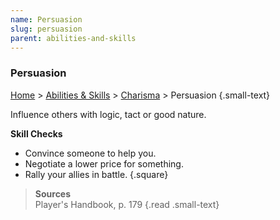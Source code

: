 ```yaml
---
name: Persuasion
slug: persuasion
parent: abilities-and-skills
---
```

### Persuasion
[Home](dm-operations-center) > [Abilities & Skills](abilities-and-skills) > [Charisma](charisma) > Persuasion {.small-text}

Influence others with logic, tact or good nature.

**Skill Checks**<br/>
- Convince someone to help you.
- Negotiate a lower price for something.
- Rally your allies in battle.
{.square}

> **Sources** <br/>
> Player's Handbook, p. 179
{.read .small-text}


